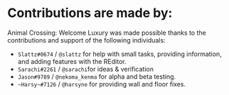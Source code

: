 # Contributions are made by:

Animal Crossing: Welcome Luxury was made possible thanks to the contributions and support of the following individuals:

- ``Slattz#0674`` / ``@slattz`` for help with small tasks, providing information, and adding features with the REditor.
- ``Sarachi#2261``  / ``@sarachi``for ideas & verification
- ``Jason#9789`` / ``@nekoma_kenma`` for alpha and beta testing.
- ``~Harsy~#7126`` / ``@harsyne`` for providing wall and floor fixes.